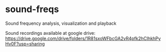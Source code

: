 # sound-freqs
Sound frequency analysis, visualization and playback

Sound recordings available at google drive: https://drive.google.com/drive/folders/1R81sxoWFbcGA2vR4pfk2hClhkhPyHv0F?usp=sharing
